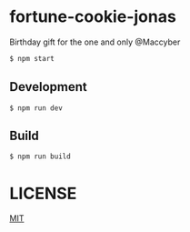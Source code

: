 # fortune-cookie-jonas

Birthday gift for the one and only @Maccyber

```sh
$ npm start
```

## Development

```
$ npm run dev
```

## Build

```sh
$ npm run build
```

# LICENSE

[MIT](LICENSE)
